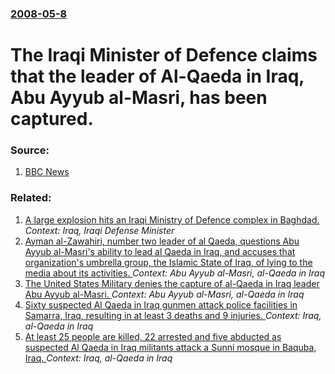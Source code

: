 ### [2008-05-8](/news/2008/05/8/index.md)

#  The Iraqi Minister of Defence claims that the leader of Al-Qaeda in Iraq, Abu Ayyub al-Masri, has been captured. 




### Source:

1. [BBC News](http://news.bbc.co.uk/2/hi/middle_east/7391423.stm)

### Related:

1. [A large explosion hits an Iraqi Ministry of Defence complex in Baghdad. ](/news/2010/09/5/a-large-explosion-hits-an-iraqi-ministry-of-defence-complex-in-baghdad.md) _Context: Iraq, Iraqi Defense Minister_
2. [ Ayman al-Zawahiri, number two leader of al Qaeda, questions Abu Ayyub al-Masri's ability to lead al Qaeda in Iraq, and accuses that organization's umbrella group, the Islamic State of Iraq, of lying to the media about its activities. ](/news/2008/09/11/ayman-al-zawahiri-number-two-leader-of-al-qaeda-questions-abu-ayyub-al-masri-s-ability-to-lead-al-qaeda-in-iraq-and-accuses-that-organiz.md) _Context: Abu Ayyub al-Masri, al-Qaeda in Iraq_
3. [ The United States Military denies the capture of al-Qaeda in Iraq leader Abu Ayyub al-Masri. ](/news/2008/05/9/the-united-states-military-denies-the-capture-of-al-qaeda-in-iraq-leader-abu-ayyub-al-masri.md) _Context: Abu Ayyub al-Masri, al-Qaeda in Iraq_
4. [ Sixty suspected Al Qaeda in Iraq gunmen attack police facilities in Samarra, Iraq, resulting in at least 3 deaths and 9 injuries. ](/news/2007/08/24/sixty-suspected-al-qaeda-in-iraq-gunmen-attack-police-facilities-in-samarra-iraq-resulting-in-at-least-3-deaths-and-9-injuries.md) _Context: Iraq, al-Qaeda in Iraq_
5. [ At least 25 people are killed, 22 arrested and five abducted as suspected Al Qaeda in Iraq militants attack a Sunni mosque in Baquba, Iraq. ](/news/2007/08/23/at-least-25-people-are-killed-22-arrested-and-five-abducted-as-suspected-al-qaeda-in-iraq-militants-attack-a-sunni-mosque-in-baquba-iraq.md) _Context: Iraq, al-Qaeda in Iraq_
